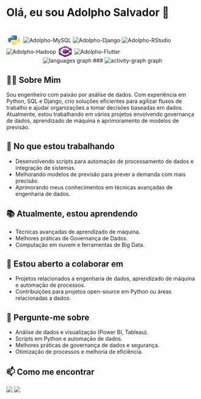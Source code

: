 # Olá, eu sou Adolpho Salvador 👋
###

<div style="display: inline_block"><br>
  <img align="center" alt="Adolpho-Python" height="30" width="40" src="https://raw.githubusercontent.com/devicons/devicon/master/icons/python/python-original.svg">
  <img align="center" alt="Adolpho-MySQL" height="30" width="40" src="https://cdn.jsdelivr.net/gh/devicons/devicon@latest/icons/mysql/mysql-original-wordmark.svg" />
  <img align="center" alt="Adolpho-Django" height="30" width="40" src="https://cdn.jsdelivr.net/gh/devicons/devicon@latest/icons/django/django-plain.svg">
  <img align="center" alt="Adolpho-RStudio" height="30" width="40" src="https://cdn.jsdelivr.net/gh/devicons/devicon@latest/icons/rstudio/rstudio-original.svg" />
  <img align="center" alt="Adolpho-Hadoop" height="30" width="40" src="https://cdn.jsdelivr.net/gh/devicons/devicon@latest/icons/hadoop/hadoop-original.svg" />
  <img align="center" alt="Adolpho-Csharp" height="30" width="40" src="https://raw.githubusercontent.com/devicons/devicon/master/icons/csharp/csharp-original.svg">
  <img align="center" alt="Adolpho-Flutter" height="30" width="40" src="https://cdn.jsdelivr.net/gh/devicons/devicon@latest/icons/flutter/flutter-original.svg" />

  <div align="center">
  <img src="https://github-readme-stats.vercel.app/api/top-langs?username=AdolphoBorgesSalvador&locale=en&hide_title=true&layout=compact&card_width=320&langs_count=150&theme=dracula&hide_border=true&order=2" height="300" alt="languages graph"  />
 ###
  <img src="https://github-readme-activity-graph.vercel.app/graph?username=AdolphoBorgesSalvador&radius=16&theme=react&area=true&order=5" height="300" alt="activity-graph graph"  />
</div>

###

## 👨‍💻 Sobre Mim
Sou engenheiro com paixão por análise de dados. Com experiência em Python, SQL e Django, crio soluções eficientes para agilizar fluxos de trabalho e ajudar organizações a tomar decisões baseadas em dados. Atualmente, estou trabalhando em vários projetos envolvendo governança de dados, aprendizado de máquina e aprimoramento de modelos de previsão.

## 🚀 No que estou trabalhando
- Desenvolvendo scripts para automação de processamento de dados e integração de sistemas.
- Melhorando modelos de previsão para prever a demanda com mais precisão.
- Aprimorando meus conhecimentos em técnicas avançadas de engenharia de dados.

## 📚 Atualmente, estou aprendendo
- Técnicas avançadas de aprendizado de máquina.
- Melhores práticas de Governança de Dados.
- Computação em nuvem e ferramentas de Big Data.

## 🤝 Estou aberto a colaborar em
- Projetos relacionados a engenharia de dados, aprendizado de máquina e automação de processos.
- Contribuições para projetos open-source em Python ou áreas relacionadas a dados.

## 💬 Pergunte-me sobre
- Análise de dados e visualização (Power BI, Tableau).
- Scripts em Python e automação de dados.
- Melhores práticas de governança de dados e segurança.
- Otimização de processos e melhoria de eficiência.

## 📫 Como me encontrar
<div> 
  <a href = "mailto:adolpho.b@outlook.com"><img src="https://img.shields.io/badge/-Gmail-%23333?style=for-the-badge&logo=gmail&logoColor=white" target="_blank"></a>
  <a href="https://www.linkedin.com/in/adolpho-salvador/" target="_blank"><img src="https://img.shields.io/badge/-LinkedIn-%230077B5?style=for-the-badge&logo=linkedin&logoColor=white" target="_blank"></a> 

